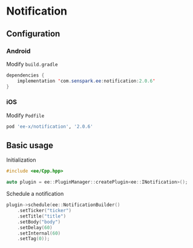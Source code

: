 # Notification
## Configuration
### Android
Modify `build.gradle`
```java
dependencies {
    implementation 'com.senspark.ee:notification:2.0.6'
}
```

### iOS
Modify `Podfile`
```ruby
pod 'ee-x/notification', '2.0.6'
```

## Basic usage
Initialization
```cpp
#include <ee/Cpp.hpp>

auto plugin = ee::PluginManager::createPlugin<ee::INotification>();
```

Schedule a notification
```cpp
plugin->schedule(ee::NotificationBuilder()
    .setTicker("ticker")
    .setTitle("title")
    .setBody("body")
    .setDelay(60)
    .setInternal(60)
    .setTag(0));
```